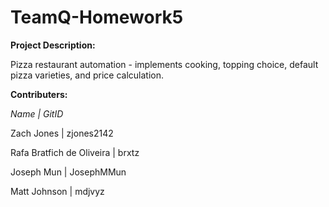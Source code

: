 # TeamQ-Homework5
**Project Description:**

Pizza restaurant automation - implements cooking, topping choice, default pizza varieties, and price calculation.

**Contributers:**

_Name | GitID_

Zach Jones | zjones2142

Rafa Bratfich de Oliveira | brxtz

Joseph Mun | JosephMMun

Matt Johnson | mdjvyz
